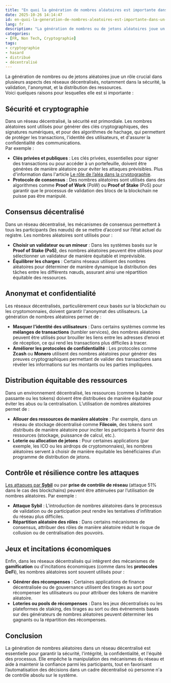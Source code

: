 ```yaml
---
title: "En quoi la génération de nombres aléatoires est importante dans un réseau décentralisé"
date: 2025-10-26 14:14:47
id: en-quoi-la-generation-de-nombres-aleatoires-est-importante-dans-un-reseau-decentralise
lang: fr
description: "La génération de nombres ou de jetons aléatoires joue un rôle crucial dans plusieurs aspects des réseaux décentralisés, notamment dans la sécurité, la validation, l'anonymat, et la distribution des ressources."
categories:
- [FR, Non Tech, Cryptographie]
tags:
- cryptographie
- hasard
- distribué
- décentralisé
---
```


La génération de nombres ou de jetons aléatoires joue un rôle crucial dans plusieurs aspects des
réseaux décentralisés, notamment dans la sécurité, la validation, l'anonymat, et la distribution des
ressources.  
Voici quelques raisons pour lesquelles elle est si importante :

## Sécurité et cryptographie

Dans un réseau décentralisé, la sécurité est primordiale. Les nombres aléatoires sont utilisés pour générer des clés cryptographiques, des signatures numériques, et pour des algorithmes de hachage, qui permettent de protéger les transactions, l'identité des utilisateurs, et d'assurer la confidentialité des communications.  
Par exemple :

* **Clés privées et publiques** : Les clés privées, essentielles pour signer des transactions ou
  pour accéder à un portefeuille, doivent être générées de manière aléatoire pour éviter les
  attaques prévisibles. Plus d'information dans l'article [Le rôle de l’aléa dans la cryptographie](/fr/le-role-de-l-alea-dans-la-cryptographie/).
* **Protocole de consensus** : Des nombres aléatoires sont utilisés dans des algorithmes comme
  **Proof of Work** (PoW) ou **Proof of Stake** (PoS) pour garantir que le processus de validation
  des blocs de la blockchain ne puisse pas être manipulé.

## Consensus décentralisé

Dans un réseau décentralisé, les mécanismes de consensus permettent à tous les participants (les
nœuds) de se mettre d’accord sur l’état actuel du registre. Les nombres aléatoires sont utilisés
pour :

* **Choisir un validateur ou un mineur** : Dans les systèmes basés sur le **Proof of Stake (PoS)**,
  des nombres aléatoires peuvent être utilisés pour sélectionner un validateur de manière équitable
  et imprévisible.
* **Équilibrer les charges** : Certains réseaux utilisent des nombres aléatoires pour déterminer de
  manière dynamique la distribution des tâches entre les différents nœuds, assurant ainsi une
  répartition équitable des ressources.

## **Anonymat et confidentialité**

Les réseaux décentralisés, particulièrement ceux basés sur la blockchain ou les cryptomonnaies,
doivent garantir l'anonymat des utilisateurs. La génération de nombres aléatoires permet de :

* **Masquer l'identité des utilisateurs** : Dans certains systèmes comme les **mélanges de transactions** (tumbler services), des nombres aléatoires peuvent être utilisés pour brouiller les liens entre les adresses d’envoi et de réception, ce qui rend les transactions plus difficiles à tracer.
* **Améliorer les protocoles de confidentialité** : Les protocoles comme **Zcash** ou **Monero** utilisent des nombres aléatoires pour générer des preuves cryptographiques permettant de valider des transactions sans révéler les informations sur les montants ou les parties impliquées.

## Distribution équitable des ressources

Dans un environnement décentralisé, les ressources (comme la bande passante ou les tokens) doivent
être distribuées de manière équitable pour éviter les abus ou la centralisation. L’utilisation de
nombres aléatoires permet de :

* **Allouer des ressources de manière aléatoire** : Par exemple, dans un réseau de stockage
  décentralisé comme **Filecoin**, des tokens sont distribués de manière aléatoire pour inciter les
  participants à fournir des ressources (stockage, puissance de calcul, etc.).
* **Loterie ou allocation de jetons** : Pour certaines applications (par exemple, les ICO ou les
  airdrops de cryptomonnaies), les nombres aléatoires servent à choisir de manière équitable les
  bénéficiaires d’un programme de distribution de jetons.

## Contrôle et résilience contre les attaques

[Les attaques par **Sybil**](https://coinacademy.fr/academie/attaque-sybil-attack-blockchain-noeud/ "création de multiples identités pour manipuler un système") ou par **prise de contrôle de réseau** (attaque 51% dans le cas des blockchains) peuvent être atténuées par l’utilisation de nombres aléatoires. Par exemple :

* **Attaque Sybil** : L'introduction de nombres aléatoires dans le processus de validation ou de
  participation peut rendre les tentatives d'infiltration du réseau plus difficiles.
* **Répartition aléatoire des rôles** : Dans certains mécanismes de consensus, attribuer des rôles
  de manière aléatoire réduit le risque de collusion ou de centralisation des pouvoirs.

## Jeux et incitations économiques

Enfin, dans les réseaux décentralisés qui intègrent des mécanismes de **gamification** ou
d'incitations économiques (comme dans les **protocoles DeFi**), les nombres aléatoires sont souvent
utilisés pour :

* **Générer des récompenses** : Certaines applications de finance décentralisée ou de gouvernance
  utilisent des tirages au sort pour récompenser les utilisateurs ou pour attribuer des tokens de
  manière aléatoire.
* **Loteries ou pools de récompenses** : Dans les jeux décentralisés ou les plateformes de staking,
  des tirages au sort ou des événements basés sur des générateurs de nombres aléatoires peuvent
  déterminer les gagnants ou la répartition des récompenses.

## Conclusion

La génération de nombres aléatoires dans un réseau décentralisé est essentielle pour garantir la
sécurité, l'intégrité, la confidentialité, et l'équité des processus. Elle empêche la manipulation
des mécanismes du réseau et aide à maintenir la confiance parmi les participants, tout en favorisant
l’automatisation des décisions dans un cadre décentralisé où personne n'a de contrôle absolu sur le
système.

